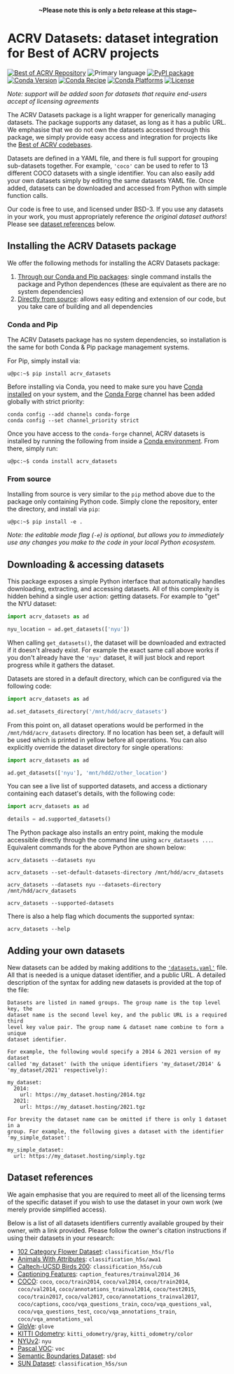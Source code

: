 <p align=center><strong>~Please note this is only a <em>beta</em> release at this stage~</strong></p>

# ACRV Datasets: dataset integration for Best of ACRV projects

[![Best of ACRV Repository](https://img.shields.io/badge/collection-best--of--acrv-%23a31b2a)](https://roboticvision.org/best-of-acrv)
![Primary language](https://img.shields.io/github/languages/top/best-of-acrv/acrv-datasets)
[![PyPI package](https://img.shields.io/pypi/pyversions/acrv-datasets)](https://pypi.org/project/acrv-datasets/)
[![Conda Version](https://img.shields.io/conda/vn/conda-forge/acrv_datasets.svg)](https://anaconda.org/conda-forge/acrv_datasets)
[![Conda Recipe](https://img.shields.io/badge/recipe-acrv_datasets-green.svg)](https://anaconda.org/conda-forge/acrv_datasets)
[![Conda Platforms](https://img.shields.io/conda/pn/conda-forge/acrv_datasets.svg)](https://anaconda.org/conda-forge/acrv_datasets)
[![License](https://img.shields.io/github/license/best-of-acrv/acrv-datasets)](./LICENSE.txt)

_Note: support will be added soon for datasets that require end-users accept of licensing agreements_

The ACRV Datasets package is a light wrapper for generically managing datasets. The package supports any dataset, as long as it has a public URL. We emphasise that we do not own the datasets accessed through this package, we simply provide easy access and integration for projects like the [Best of ACRV codebases](https://roboticvision.org/best-of-acrv).

Datasets are defined in a YAML file, and there is full support for grouping sub-datasets together. For example, `'coco'` can be used to refer to 13 different COCO datasets with a single identifier. You can also easily add your own datasets simply by editing the same datasets YAML file. Once added, datasets can be downloaded and accessed from Python with simple function calls.

Our code is free to use, and licensed under BSD-3. If you use any datasets in your work, you must appropriately reference _the original dataset authors_! Please see [dataset references](#dataset-references) below.

## Installing the ACRV Datasets package

We offer the following methods for installing the ACRV Datasets package:

1. [Through our Conda and Pip packages](#conda-and-pip): single command installs the package and Python dependences (these are equivalent as there are no system dependencies)
2. [Directly from source](#from-source): allows easy editing and extension of our code, but you take care of building and all dependencies

### Conda and Pip

The ACRV Datasets package has no system dependencies, so installation is the same for both Conda & Pip package management systems.

For Pip, simply install via:

```
u@pc:~$ pip install acrv_datasets
```

Before installing via Conda, you need to make sure you have [Conda installed](https://conda.io/projects/conda/en/latest/user-guide/install/index.html) on your system, and the [Conda Forge](https://conda-forge.org/) channel has been added globally with strict priority:

```
conda config --add channels conda-forge
conda config --set channel_priority strict
```

Once you have access to the `conda-forge` channel, ACRV datasets is installed by running the following from inside a [Conda environment](https://conda.io/projects/conda/en/latest/user-guide/tasks/manage-environments.html). From there, simply run:

```
u@pc:~$ conda install acrv_datasets
```

### From source

Installing from source is very similar to the `pip` method above due to the package only containing Python code. Simply clone the repository, enter the directory, and install via `pip`:

```
u@pc:~$ pip install -e .
```

_Note: the editable mode flag (`-e`) is optional, but allows you to immediately use any changes you make to the code in your local Python ecosystem._

## Downloading & accessing datasets

This package exposes a simple Python interface that automatically handles downloading, extracting, and accessing datasets. All of this complexity is hidden behind a single user action: getting datasets. For example to "get" the NYU dataset:

```python
import acrv_datasets as ad

nyu_location = ad.get_datasets(['nyu'])
```

When calling `get_datasets()`, the dataset will be downloaded and extracted if it doesn't already exist. For example the exact same call above works if you don't already have the `'nyu'` dataset, it will just block and report progress while it gathers the dataset.

Datasets are stored in a default directory, which can be configured via the following code:

```python
import acrv_datasets as ad

ad.set_datasets_directory('/mnt/hdd/acrv_datasets')
```

From this point on, all dataset operations would be performed in the `/mnt/hdd/acrv_datasets` directory. If no location has been set, a default will be used which is printed in yellow before all operations. You can also explicitly override the dataset directory for single operations:

```python
import acrv_datasets as ad

ad.get_datasets(['nyu'], 'mnt/hdd2/other_location')
```

You can see a live list of supported datasets, and access a dictionary containing each dataset's details, with the following code:

```python
import acrv_datasets as ad

details = ad.supported_datasets()
```

The Python package also installs an entry point, making the module accessible directly through the command line using `acrv_datasets ...`. Equivalent commands for the above Python are shown below:

```
acrv_datasets --datasets nyu
```

```
acrv_datasets --set-default-datasets-directory /mnt/hdd/acrv_datasets
```

```
acrv_datasets --datasets nyu --datasets-directory /mnt/hdd/acrv_datasets
```

```
acrv_datasets --supported-datasets
```

There is also a help flag which documents the supported syntax:

```
acrv_datasets --help
```

## Adding your own datasets

New datasets can be added by making additions to the [`'datasets.yaml'`](https://github.com/raw/master/acrv_datasets/datasets.yaml) file. All that is needed is a unique dataset identifier, and a public URL. A detailed description of the syntax for adding new datasets is provided at the top of the file:

    Datasets are listed in named groups. The group name is the top level key, the
    dataset name is the second level key, and the public URL is a required third
    level key value pair. The group name & dataset name combine to form a unique
    dataset identifier.

    For example, the following would specify a 2014 & 2021 version of my dataset
    called 'my_dataset' (with the unique identifiers 'my_dataset/2014' &
    'my_dataset/2021' respectively):

    my_dataset:
      2014:
        url: https://my_dataset.hosting/2014.tgz
      2021:
        url: https://my_dataset.hosting/2021.tgz

    For brevity the dataset name can be omitted if there is only 1 dataset in a
    group. For example, the following gives a dataset with the identifier
    'my_simple_dataset':

    my_simple_dataset:
      url: https://my_dataset.hosting/simply.tgz

## Dataset references

We again emphasise that you are required to meet all of the licensing terms of the specific dataset if you wish to use the dataset in your own work (we merely provide simplified access).

Below is a list of all datasets identifiers currently available grouped by their owner, with a link provided. Please follow the owner's citation instructions if using their datasets in your research:

- [102 Category Flower Dataset](https://www.robots.ox.ac.uk/~vgg/data/flowers/102/): `classification_h5s/flo`
- [Animals With Attributes](https://cvml.ist.ac.at/AwA/): `classification_h5s/awa1`
- [Caltech-UCSD Birds 200](http://www.vision.caltech.edu/visipedia/CUB-200.html): `classification_h5s/cub`
- [Captioning Features](https://github.com/peteanderson80/bottom-up-attention#pretrained-features): `caption_features/trainval2014_36`
- [COCO](https://cocodataset.org/): `coco`, `coco/train2014`, `coco/val2014`, `coco/train2014`, `coco/val2014`, `coco/annotations_trainval2014`, `coco/test2015`, `coco/train2017`, `coco/val2017`, `coco/annotations_trainval2017`, `coco/captions`, `coco/vqa_questions_train`, `coco/vqa_questions_val`, `coco/vqa_questions_test`, `coco/vqa_annotations_train`, `coco/vqa_annotations_val`
- [GloVe](https://nlp.stanford.edu/projects/glove/): `glove`
- [KITTI Odometry](http://www.cvlibs.net/datasets/kitti/eval_odometry.php): `kitti_odometry/gray`, `kitti_odometry/color`
- [NYUv2](https://cs.nyu.edu/~silberman/datasets/nyu_depth_v2.html): `nyu`
- [Pascal VOC](http://host.robots.ox.ac.uk/pascal/VOC/): `voc`
- [Semantic Boundaries Dataset](http://home.bharathh.info/pubs/codes/SBD/download.html): `sbd`
- [SUN Dataset](https://groups.csail.mit.edu/vision/SUN/hierarchy.html): `classification_h5s/sun`
